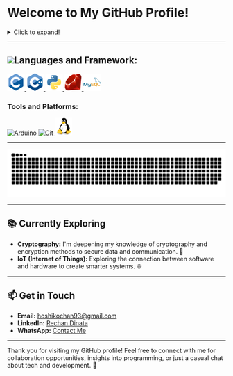 # Welcome to My GitHub Profile!

<details>
  <summary>Click to expand!</summary>
  <br />
  Hello, I'm **Rechan Dinata**, a passionate programmer focused on building efficient and scalable applications. Coding is my craft, and I enjoy the problem-solving process, constantly learning new techniques and improving my skills.

  When I'm not coding, I explore the fascinating world of cryptography, delve into the Internet of Things (IoT), or enjoy a warm cup of coffee. ☕️

  ---
  
  ### GitHub Stats
  ![GitHub Stats](https://github-readme-stats.vercel.app/api?username=Zreechxnn&theme=radical&show_icons=true&count_private=true)
  
  ### Streak Stats
  ![Streak Stats](https://github-readme-streak-stats.herokuapp.com/?user=Zreechxnn&theme=highcontrast)
  
  ### Top Languages
  ![Top Languages](https://github-readme-stats.vercel.app/api/top-langs/?username=Zreechxnn&layout=compact&theme=radical)
</details>

---

<h2><img src="https://media2.giphy.com/media/QssGEmpkyEOhBCb7e1/giphy.gif?cid=ecf05e47a0n3gi1bfqntqmob8g9aid1oyj2wr3ds3mg700bl&rid=giphy.gif" width ="25">Languages and Framework:</h2>
<div class="tools">
  <a href="https://www.cprogramming.com/">
    <img src="https://raw.githubusercontent.com/devicons/devicon/master/icons/c/c-original.svg" width="40" height="40" alt="C">
  </a>
  <a href="https://www.w3schools.com/cpp/">
    <img src="https://raw.githubusercontent.com/devicons/devicon/master/icons/cplusplus/cplusplus-original.svg" width="40" height="40" alt="C++">
  </a>
  <a href="https://www.python.org">
    <img src="https://raw.githubusercontent.com/devicons/devicon/master/icons/python/python-original.svg" width="40" height="40" alt="Python">
  </a>
  <a href="https://www.ruby-lang.org/en/">
    <img src="https://raw.githubusercontent.com/devicons/devicon/master/icons/ruby/ruby-original.svg" width="40" height="40" alt="Ruby">
  </a>
  <a href="https://www.mysql.com/">
    <img src="https://raw.githubusercontent.com/devicons/devicon/master/icons/mysql/mysql-original-wordmark.svg" width="40" height="40" alt="MySQL">
  </a>
</div>

### Tools and Platforms:
<div class="tools">
  <a href="https://www.arduino.cc/">
    <img src="https://cdn.worldvectorlogo.com/logos/arduino-1.svg" width="40" height="40" alt="Arduino">
  </a>
  <a href="https://git-scm.com/">
    <img src="https://www.vectorlogo.zone/logos/git-scm/git-scm-icon.svg" width="40" height="40" alt="Git">
  </a>
  <a href="https://www.linux.org/">
    <img src="https://raw.githubusercontent.com/devicons/devicon/master/icons/linux/linux-original.svg" width="40" height="40" alt="Linux">
  </a>
</div>

---

![Snake Animation](https://github.com/Zreechxnn/Zreechxnn/blob/main/dist/snake.svg)

---

## 📚 Currently Exploring

- **Cryptography:** I'm deepening my knowledge of cryptography and encryption methods to secure data and communication. 🔐
- **IoT (Internet of Things):** Exploring the connection between software and hardware to create smarter systems. 🌐

---

## 📫 Get in Touch

- **Email:** [hoshikochan93@gmail.com](mailto:hoshikochan93@gmail.com)
- **LinkedIn:** [Rechan Dinata](https://www.linkedin.com/in/rechan-dinata-a80552278/)
- **WhatsApp:** [Contact Me](https://wa.me/62895422689930)

---

Thank you for visiting my GitHub profile! Feel free to connect with me for collaboration opportunities, insights into programming, or just a casual chat about tech and development. 🚀
